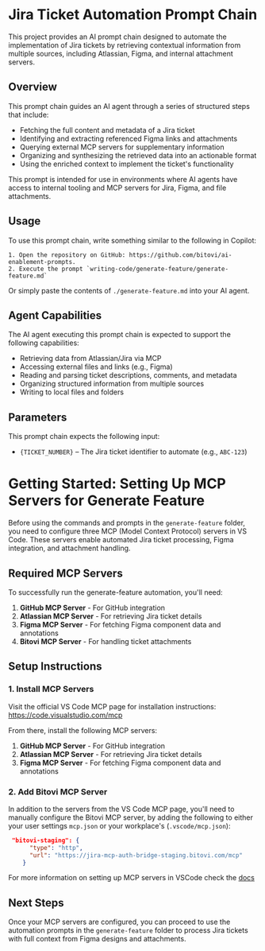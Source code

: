 # Jira Ticket Automation Prompt Chain

This project provides an AI prompt chain designed to automate the implementation of Jira tickets by retrieving contextual information from multiple sources, including Atlassian, Figma, and internal attachment servers.

## Overview

This prompt chain guides an AI agent through a series of structured steps that include:

- Fetching the full content and metadata of a Jira ticket
- Identifying and extracting referenced Figma links and attachments
- Querying external MCP servers for supplementary information
- Organizing and synthesizing the retrieved data into an actionable format
- Using the enriched context to implement the ticket's functionality

This prompt is intended for use in environments where AI agents have access to internal tooling and MCP servers for Jira, Figma, and file attachments.

## Usage

To use this prompt chain, write something similar to the following in Copilot:

```
1. Open the repository on GitHub: https://github.com/bitovi/ai-enablement-prompts.
2. Execute the prompt `writing-code/generate-feature/generate-feature.md`
```

Or simply paste the contents of `./generate-feature.md` into your AI agent.

## Agent Capabilities

The AI agent executing this prompt chain is expected to support the following capabilities:

- Retrieving data from Atlassian/Jira via MCP
- Accessing external files and links (e.g., Figma)
- Reading and parsing ticket descriptions, comments, and metadata
- Organizing structured information from multiple sources
- Writing to local files and folders

## Parameters

This prompt chain expects the following input:

- `{TICKET_NUMBER}` – The Jira ticket identifier to automate (e.g., `ABC-123`)

# Getting Started: Setting Up MCP Servers for Generate Feature

Before using the commands and prompts in the `generate-feature` folder, you need to configure three MCP (Model Context Protocol) servers in VS Code. These servers enable automated Jira ticket processing, Figma integration, and attachment handling.

## Required MCP Servers

To successfully run the generate-feature automation, you'll need:

1. **GitHub MCP Server** - For GitHub integration
2. **Atlassian MCP Server** - For retrieving Jira ticket details
3. **Figma MCP Server** - For fetching Figma component data and annotations
4. **Bitovi MCP Server** - For handling ticket attachments

## Setup Instructions

### 1. Install MCP Servers

Visit the official VS Code MCP page for installation instructions: https://code.visualstudio.com/mcp

From there, install the following MCP servers:

1. **GitHub MCP Server** - For GitHub integration
2. **Atlassian MCP Server** - For retrieving Jira ticket details
3. **Figma MCP Server** - For fetching Figma component data and annotations

### 2. Add Bitovi MCP Server

In addition to the servers from the VS Code MCP page, you'll need to manually configure the Bitovi MCP server, by adding the following to either your user settings `mcp.json` or your workplace's (`.vscode/mcp.json`):

```json
 "bitovi-staging": {
      "type": "http",
      "url": "https://jira-mcp-auth-bridge-staging.bitovi.com/mcp"
    }
```

For more information on setting up MCP servers in VSCode check the [docs](https://code.visualstudio.com/docs/copilot/chat/mcp-servers)

## Next Steps

Once your MCP servers are configured, you can proceed to use the automation prompts in the `generate-feature` folder to process Jira tickets with full context from Figma designs and attachments.
